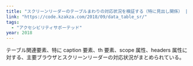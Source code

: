```yaml
---
title: "スクリーンリーダーのテーブルまわりの対応状況を検証する（特に見出し関係） | kzakza"
link: "https://code.kzakza.com/2018/09/data_table_sr/"
tags:
  - "アクセシビリティサポーテッド"
year: 2018
---
```


テーブル関連要素、特に caption 要素、th 要素、scope 属性、headers 属性に対する、主要ブラウザとスクリーンリーダーの対応状況がまとめられている。
